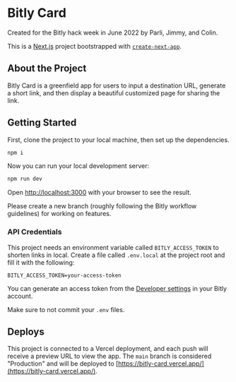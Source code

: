 # Bitly Card

Created for the Bitly hack week in June 2022 by Parli, Jimmy, and Colin.

This is a [Next.js](https://nextjs.org/) project bootstrapped with [`create-next-app`](https://github.com/vercel/next.js/tree/canary/packages/create-next-app).

## About the Project

Bitly Card is a greenfield app for users to input a destination URL, generate a short link, and then display a beautiful customized page for sharing the link.

## Getting Started

First, clone the project to your local machine, then set up the dependencies.

```bash
npm i
```

Now you can run your local development server:

```bash
npm run dev
```

Open [http://localhost:3000](http://localhost:3000) with your browser to see the result.

Please create a new branch (roughly following the Bitly workflow guidelines) for working on features.

### API Credentials

This project needs an environment variable called `BITLY_ACCESS_TOKEN` to shorten links in local. Create a file called `.env.local` at the project root and fill it with the following:

```env
BITLY_ACCESS_TOKEN=your-access-token
```

You can generate an access token from the [Developer settings](https://app.bitly.com/settings/api/) in your Bitly account.

Make sure to not commit your `.env` files.

## Deploys

This project is connected to a Vercel deployment, and each push will receive a preview URL to view the app. The `main` branch is considered "Production" and will be deployed to [https://bitly-card.vercel.app/](https://bitly-card.vercel.app/).
